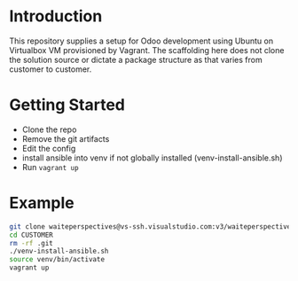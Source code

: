 # Introduction 

This repository supplies a setup for Odoo development using Ubuntu on Virtualbox VM provisioned by Vagrant.
The scaffolding here does not clone the solution source or dictate a package structure as that varies from
customer to customer.


# Getting Started

- Clone the repo
- Remove the git artifacts
- Edit the config
- install ansible into venv if not globally installed (venv-install-ansible.sh)
- Run `vagrant up`

# Example

```bash
git clone waiteperspectives@vs-ssh.visualstudio.com:v3/waiteperspectives/Waite-Perspectives/dotnet-skeleton CUSTOMER
cd CUSTOMER
rm -rf .git
./venv-install-ansible.sh
source venv/bin/activate
vagrant up
```

